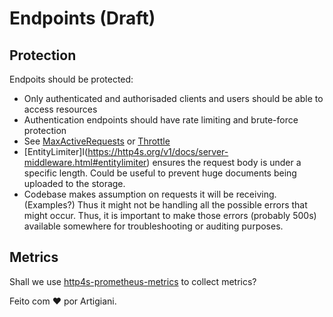 # Endpoints (Draft)

## Protection

Endpoits should be protected:
 * Only authenticated and authorisaded clients and users should be able to access resources
 * Authentication endpoints should have rate limiting and brute-force protection
 * See [MaxActiveRequests](https://http4s.org/v1/docs/server-middleware.html#maxactiverequests) or [Throttle](https://http4s.org/v1/docs/server-middleware.html#maxactiverequests)
 * [EntityLimiter]I(https://http4s.org/v1/docs/server-middleware.html#entitylimiter) ensures the request body is under a specific length. Could be useful to prevent huge documents being uploaded to the storage.
 * Codebase makes assumption on requests it will be receiving. (Examples?) Thus it might not be handling all the possible errors that might occur. Thus, it is important to make those errors (probably 500s) available somewhere for troubleshooting or auditing purposes.

## Metrics

Shall we use [http4s-prometheus-metrics](https://http4s.github.io/http4s-prometheus-metrics/) to collect metrics?


Feito com ❤️ por Artigiani.
